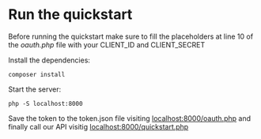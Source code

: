 # Run the quickstart

Before running the quickstart make sure to fill the placeholders at line 10 of the _oauth.php_ file with your CLIENT_ID and CLIENT_SECRET

Install the dependencies:
```
composer install
````

Start the server:
```
php -S localhost:8000
````

Save the token to the token.json file visiting [localhost:8000/oauth.php](localhost:8000/oauth.php) and finally call our API visitig [localhost:8000/quickstart.php](localhost:8000/quickstart.php)